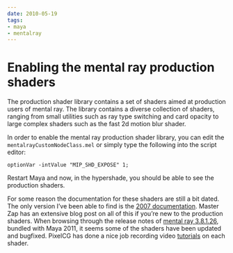 ```yaml
---
date: 2010-05-19
tags:
- maya
- mentalray
---
```


# Enabling the mental ray production shaders

The production shader library contains a set of shaders aimed at production
users of mental ray. The library contains a diverse collection of shaders,
ranging from small utilities such as ray type switching and card opacity to
large complex shaders such as the fast 2d motion blur shader.

<!-- more -->

In order to enable the mental ray production shader library, you can edit the
`mentalrayCustomNodeClass.mel` or simply type the following into the script
editor:

    optionVar -intValue "MIP_SHD_EXPOSE" 1;

Restart Maya and now, in the hypershade, you should be able to see the
production shaders.

For some reason the documentation for these shaders are still a bit dated.
The only version I’ve been able to find is the
[2007 documentation](http://www.mentalimages.com/fileadmin/user_upload/PDF/production.pdf).
Master Zap has an extensive blog post on all of this if
you’re new to the production shaders. When browsing through the release notes
of [mental ray 3.8.1.26](http://download.autodesk.com/us/maya/2011help/mr/relnotes/relnotes.html),
bundled with Maya 2011, it seems some of the shaders
have been updated and bugfixed. PixelCG has done a nice job recording video
[tutorials](http://www.pixelcg.com/blog/index.php?s=production+library) on each shader.